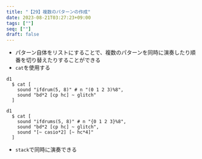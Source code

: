 ```yaml
---
title: "【29】複数のパターンの作成"
date: 2023-08-21T03:27:23+09:00
tags: [""]
seq: [""]
draft: false
---
```


- パターン自体をリストにすることで、複数のパターンを同時に演奏したり順番を切り替えたりすることができる
- `cat`を使用する

```
d1
  $ cat [
    sound "ifdrum(5, 8)" # n "(0 1 2 3)%8",
    sound "bd*2 [cp hc] ~ glitch"
  ]
```

```
d1
  $ cat [
    sound "ifdrums(5, 8)" # n "{0 1 2 3}%8",
    sound "bd*2 [cp hc] ~ glitch",
    sound "[~ casio*2] [~ hc*4]"
  ]
```

- `stack`で同時に演奏できる